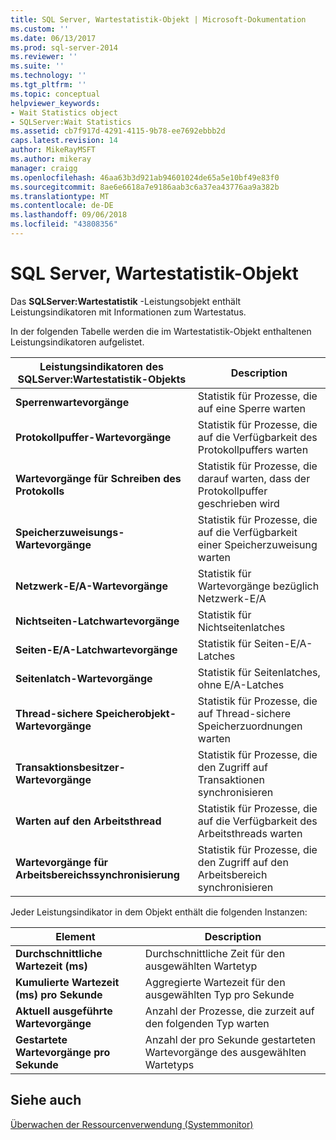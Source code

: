```yaml
---
title: SQL Server, Wartestatistik-Objekt | Microsoft-Dokumentation
ms.custom: ''
ms.date: 06/13/2017
ms.prod: sql-server-2014
ms.reviewer: ''
ms.suite: ''
ms.technology: ''
ms.tgt_pltfrm: ''
ms.topic: conceptual
helpviewer_keywords:
- Wait Statistics object
- SQLServer:Wait Statistics
ms.assetid: cb7f917d-4291-4115-9b78-ee7692ebbb2d
caps.latest.revision: 14
author: MikeRayMSFT
ms.author: mikeray
manager: craigg
ms.openlocfilehash: 46aa63b3d921ab94601024de65a5e10bf49e83f0
ms.sourcegitcommit: 8ae6e6618a7e9186aab3c6a37ea43776aa9a382b
ms.translationtype: MT
ms.contentlocale: de-DE
ms.lasthandoff: 09/06/2018
ms.locfileid: "43808356"
---
```

# <a name="sql-server-wait-statistics-object"></a>SQL Server, Wartestatistik-Objekt
  Das **SQLServer:Wartestatistik** -Leistungsobjekt enthält Leistungsindikatoren mit Informationen zum Wartestatus.  
  
 In der folgenden Tabelle werden die im Wartestatistik-Objekt enthaltenen Leistungsindikatoren aufgelistet.  
  
|Leistungsindikatoren des SQLServer:Wartestatistik-Objekts|Description|  
|-----------------------------------------|-----------------|  
|**Sperrenwartevorgänge**|Statistik für Prozesse, die auf eine Sperre warten|  
|**Protokollpuffer-Wartevorgänge**|Statistik für Prozesse, die auf die Verfügbarkeit des Protokollpuffers warten|  
|**Wartevorgänge für Schreiben des Protokolls**|Statistik für Prozesse, die darauf warten, dass der Protokollpuffer geschrieben wird|  
|**Speicherzuweisungs-Wartevorgänge**|Statistik für Prozesse, die auf die Verfügbarkeit einer Speicherzuweisung warten|  
|**Netzwerk-E/A-Wartevorgänge**|Statistik für Wartevorgänge bezüglich Netzwerk-E/A|  
|**Nichtseiten-Latchwartevorgänge**|Statistik für Nichtseitenlatches|  
|**Seiten-E/A-Latchwartevorgänge**|Statistik für Seiten-E/A-Latches|  
|**Seitenlatch-Wartevorgänge**|Statistik für Seitenlatches, ohne E/A-Latches|  
|**Thread-sichere Speicherobjekt-Wartevorgänge**|Statistik für Prozesse, die auf Thread-sichere Speicherzuordnungen warten|  
|**Transaktionsbesitzer-Wartevorgänge**|Statistik für Prozesse, die den Zugriff auf Transaktionen synchronisieren|  
|**Warten auf den Arbeitsthread**|Statistik für Prozesse, die auf die Verfügbarkeit des Arbeitsthreads warten|  
|**Wartevorgänge für Arbeitsbereichssynchronisierung**|Statistik für Prozesse, die den Zugriff auf den Arbeitsbereich synchronisieren|  
  
 Jeder Leistungsindikator in dem Objekt enthält die folgenden Instanzen:  
  
|Element|Description|  
|----------|-----------------|  
|**Durchschnittliche Wartezeit (ms)**|Durchschnittliche Zeit für den ausgewählten Wartetyp|  
|**Kumulierte Wartezeit (ms) pro Sekunde**|Aggregierte Wartezeit für den ausgewählten Typ pro Sekunde|  
|**Aktuell ausgeführte Wartevorgänge**|Anzahl der Prozesse, die zurzeit auf den folgenden Typ warten|  
|**Gestartete Wartevorgänge pro Sekunde**|Anzahl der pro Sekunde gestarteten Wartevorgänge des ausgewählten Wartetyps|  
  
## <a name="see-also"></a>Siehe auch  
 [Überwachen der Ressourcenverwendung &#40;Systemmonitor&#41;](monitor-resource-usage-system-monitor.md)  
  
  
